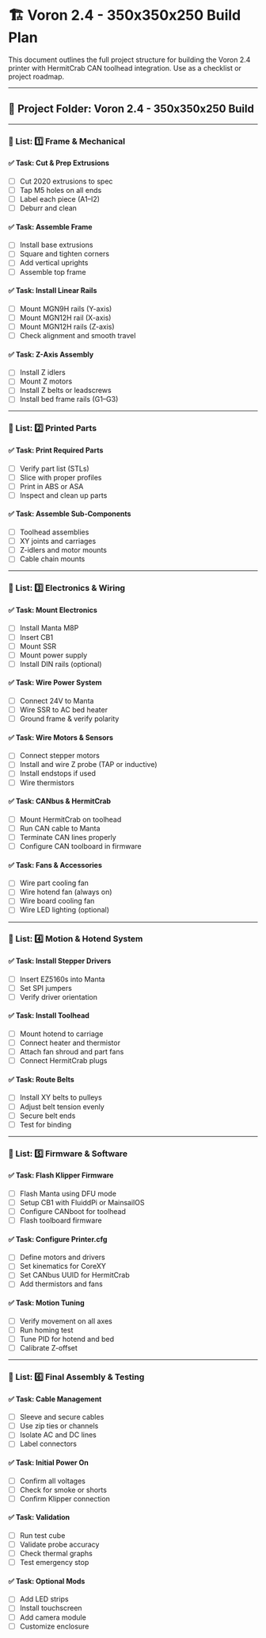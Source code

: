# 🏗️ Voron 2.4 - 350x350x250 Build Plan

This document outlines the full project structure for building the Voron 2.4 printer with HermitCrab CAN toolhead integration. Use as a checklist or project roadmap.

---

## 📁 Project Folder: Voron 2.4 - 350x350x250 Build

---

### 📄 List: 1️⃣ Frame & Mechanical

#### ✅ Task: Cut & Prep Extrusions
- [ ] Cut 2020 extrusions to spec
- [ ] Tap M5 holes on all ends
- [ ] Label each piece (A1–I2)
- [ ] Deburr and clean

#### ✅ Task: Assemble Frame
- [ ] Install base extrusions
- [ ] Square and tighten corners
- [ ] Add vertical uprights
- [ ] Assemble top frame

#### ✅ Task: Install Linear Rails
- [ ] Mount MGN9H rails (Y-axis)
- [ ] Mount MGN12H rail (X-axis)
- [ ] Mount MGN12H rails (Z-axis)
- [ ] Check alignment and smooth travel

#### ✅ Task: Z-Axis Assembly
- [ ] Install Z idlers
- [ ] Mount Z motors
- [ ] Install Z belts or leadscrews
- [ ] Install bed frame rails (G1–G3)

---

### 📄 List: 2️⃣ Printed Parts

#### ✅ Task: Print Required Parts
- [ ] Verify part list (STLs)
- [ ] Slice with proper profiles
- [ ] Print in ABS or ASA
- [ ] Inspect and clean up parts

#### ✅ Task: Assemble Sub-Components
- [ ] Toolhead assemblies
- [ ] XY joints and carriages
- [ ] Z-idlers and motor mounts
- [ ] Cable chain mounts

---

### 📄 List: 3️⃣ Electronics & Wiring

#### ✅ Task: Mount Electronics
- [ ] Install Manta M8P
- [ ] Insert CB1
- [ ] Mount SSR
- [ ] Mount power supply
- [ ] Install DIN rails (optional)

#### ✅ Task: Wire Power System
- [ ] Connect 24V to Manta
- [ ] Wire SSR to AC bed heater
- [ ] Ground frame & verify polarity

#### ✅ Task: Wire Motors & Sensors
- [ ] Connect stepper motors
- [ ] Install and wire Z probe (TAP or inductive)
- [ ] Install endstops if used
- [ ] Wire thermistors

#### ✅ Task: CANbus & HermitCrab
- [ ] Mount HermitCrab on toolhead
- [ ] Run CAN cable to Manta
- [ ] Terminate CAN lines properly
- [ ] Configure CAN toolboard in firmware

#### ✅ Task: Fans & Accessories
- [ ] Wire part cooling fan
- [ ] Wire hotend fan (always on)
- [ ] Wire board cooling fan
- [ ] Wire LED lighting (optional)

---

### 📄 List: 4️⃣ Motion & Hotend System

#### ✅ Task: Install Stepper Drivers
- [ ] Insert EZ5160s into Manta
- [ ] Set SPI jumpers
- [ ] Verify driver orientation

#### ✅ Task: Install Toolhead
- [ ] Mount hotend to carriage
- [ ] Connect heater and thermistor
- [ ] Attach fan shroud and part fans
- [ ] Connect HermitCrab plugs

#### ✅ Task: Route Belts
- [ ] Install XY belts to pulleys
- [ ] Adjust belt tension evenly
- [ ] Secure belt ends
- [ ] Test for binding

---

### 📄 List: 5️⃣ Firmware & Software

#### ✅ Task: Flash Klipper Firmware
- [ ] Flash Manta using DFU mode
- [ ] Setup CB1 with FluiddPi or MainsailOS
- [ ] Configure CANboot for toolhead
- [ ] Flash toolboard firmware

#### ✅ Task: Configure Printer.cfg
- [ ] Define motors and drivers
- [ ] Set kinematics for CoreXY
- [ ] Set CANbus UUID for HermitCrab
- [ ] Add thermistors and fans

#### ✅ Task: Motion Tuning
- [ ] Verify movement on all axes
- [ ] Run homing test
- [ ] Tune PID for hotend and bed
- [ ] Calibrate Z-offset

---

### 📄 List: 6️⃣ Final Assembly & Testing

#### ✅ Task: Cable Management
- [ ] Sleeve and secure cables
- [ ] Use zip ties or channels
- [ ] Isolate AC and DC lines
- [ ] Label connectors

#### ✅ Task: Initial Power On
- [ ] Confirm all voltages
- [ ] Check for smoke or shorts
- [ ] Confirm Klipper connection

#### ✅ Task: Validation
- [ ] Run test cube
- [ ] Validate probe accuracy
- [ ] Check thermal graphs
- [ ] Test emergency stop

#### ✅ Task: Optional Mods
- [ ] Add LED strips
- [ ] Install touchscreen
- [ ] Add camera module
- [ ] Customize enclosure
